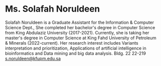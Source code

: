 # Ms. Solafah Noruldeen

Solafah Noruldeen is a Graduate Assistant for the Information & Computer Science Dept., She completed her bachelor's degree in Computer Science from King Abdulaziz University (2017-2021). Currently, she is taking her master's degree in Computer Science at King Fahd University of Petroleum & Minerals (2022-current). Her research interest includes Variants interpretation and prioritization, Applications of artificial intelligence in bioinformatics and Data mining and big data analysis.
Bldg. 22
22-219
s.noruldeen@kfupm.edu.sa